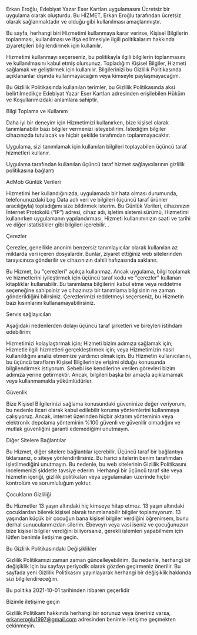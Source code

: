 Erkan Eroğlu, Edebiyat Yazar Eser Kartları uygulamasını Ücretsiz bir uygulama olarak oluşturdu. Bu HİZMET, Erkan Eroğlu tarafından ücretsiz olarak sağlanmaktadır ve olduğu gibi kullanılması amaçlanmıştır.

Bu sayfa, herhangi biri Hizmetimi kullanmaya karar verirse, Kişisel Bilgilerin toplanması, kullanılması ve ifşa edilmesiyle ilgili politikalarım hakkında ziyaretçileri bilgilendirmek için kullanılır.

Hizmetimi kullanmayı seçerseniz, bu politikayla ilgili bilgilerin toplanmasını ve kullanılmasını kabul etmiş olursunuz. Topladığım Kişisel Bilgiler, Hizmeti sağlamak ve geliştirmek için kullanılır. Bilgilerinizi bu Gizlilik Politikasında açıklananlar dışında kullanmayacağım veya kimseyle paylaşmayacağım.

Bu Gizlilik Politikasında kullanılan terimler, bu Gizlilik Politikasında aksi belirtilmedikçe Edebiyat Yazar Eser Kartları adresinden erişilebilen Hüküm ve Koşullarımızdaki anlamlara sahiptir.

Bilgi Toplama ve Kullanım

Daha iyi bir deneyim için Hizmetimizi kullanırken, bize kişisel olarak tanımlanabilir bazı bilgiler vermenizi isteyebilirim. İstediğim bilgiler cihazınızda tutulacak ve hiçbir şekilde tarafımdan toplanmayacaktır.

Uygulama, sizi tanımlamak için kullanılan bilgileri toplayabilen üçüncü taraf hizmetleri kullanır.

Uygulama tarafından kullanılan üçüncü taraf hizmet sağlayıcılarının gizlilik politikasına bağlantı

AdMob Günlük Verileri

Hizmetimi her kullandığınızda, uygulamada bir hata olması durumunda, telefonunuzdaki Log Data adlı veri ve bilgileri (üçüncü taraf ürünler aracılığıyla) topladığımı size bildirmek isterim. Bu Günlük Verileri, cihazınızın İnternet Protokolü (“IP”) adresi, cihaz adı, işletim sistemi sürümü, Hizmetimi kullanırken uygulamanın yapılandırması, Hizmeti kullanımınızın saati ve tarihi ve diğer istatistikler gibi bilgileri içerebilir. .

Çerezler

Çerezler, genellikle anonim benzersiz tanımlayıcılar olarak kullanılan az miktarda veri içeren dosyalardır. Bunlar, ziyaret ettiğiniz web sitelerinden tarayıcınıza gönderilir ve cihazınızın dahili hafızasında saklanır.

Bu Hizmet, bu "çerezleri" açıkça kullanmaz. Ancak uygulama, bilgi toplamak ve hizmetlerini iyileştirmek için üçüncü taraf kodu ve "çerezler" kullanan kitaplıklar kullanabilir. Bu tanımlama bilgilerini kabul etme veya reddetme seçeneğine sahipsiniz ve cihazınıza bir tanımlama bilgisinin ne zaman gönderildiğini bilirsiniz. Çerezlerimizi reddetmeyi seçerseniz, bu Hizmetin bazı kısımlarını kullanamayabilirsiniz.

Servis sağlayıcıları

Aşağıdaki nedenlerden dolayı üçüncü taraf şirketleri ve bireyleri istihdam edebilirim:

Hizmetimizi kolaylaştırmak için; Hizmeti bizim adımıza sağlamak için; Hizmetle ilgili hizmetleri gerçekleştirmek için; veya Hizmetimizin nasıl kullanıldığını analiz etmemize yardımcı olmak için. Bu Hizmetin kullanıcılarını, bu üçüncü tarafların Kişisel Bilgilerinize erişimi olduğu konusunda bilgilendirmek istiyorum. Sebebi ise kendilerine verilen görevleri bizim adımıza yerine getirmektir. Ancak, bilgileri başka bir amaçla açıklamamak veya kullanmamakla yükümlüdürler.

Güvenlik

Bize Kişisel Bilgilerinizi sağlama konusundaki güveninize değer veriyorum, bu nedenle ticari olarak kabul edilebilir koruma yöntemlerini kullanmaya çalışıyoruz. Ancak, internet üzerinden hiçbir aktarım yönteminin veya elektronik depolama yönteminin %100 güvenli ve güvenilir olmadığını ve mutlak güvenliğini garanti edemediğimi unutmayın.

Diğer Sitelere Bağlantılar

Bu Hizmet, diğer sitelere bağlantılar içerebilir. Üçüncü taraf bir bağlantıya tıklarsanız, o siteye yönlendirilirsiniz. Bu harici sitelerin benim tarafımdan işletilmediğini unutmayın. Bu nedenle, bu web sitelerinin Gizlilik Politikasını incelemenizi şiddetle tavsiye ederim. Herhangi bir üçüncü taraf site veya hizmetin içeriği, gizlilik politikaları veya uygulamaları üzerinde hiçbir kontrolüm ve sorumluluğum yoktur.

Çocukların Gizliliği

Bu Hizmetler 13 yaşın altındaki hiç kimseye hitap etmez. 13 yaşın altındaki çocuklardan bilerek kişisel olarak tanımlanabilir bilgiler toplamıyorum. 13 yaşından küçük bir çocuğun bana kişisel bilgiler verdiğini öğrenirsem, bunu derhal sunucularımızdan silerim. Ebeveyn veya vasi iseniz ve çocuğunuzun bize kişisel bilgiler verdiğini biliyorsanız, gerekli işlemleri yapabilmem için lütfen benimle iletişime geçin.

Bu Gizlilik Politikasındaki Değişiklikler

Gizlilik Politikamızı zaman zaman güncelleyebilirim. Bu nedenle, herhangi bir değişiklik için bu sayfayı periyodik olarak gözden geçirmeniz önerilir. Bu sayfada yeni Gizlilik Politikasını yayınlayarak herhangi bir değişiklik hakkında sizi bilgilendireceğim.

Bu politika 2021-10-01 tarihinden itibaren geçerlidir

Bizimle iletişime geçin

Gizlilik Politikam hakkında herhangi bir sorunuz veya öneriniz varsa, erkaneroglu1997@gmail.com adresinden benimle iletişime geçmekten çekinmeyin.
